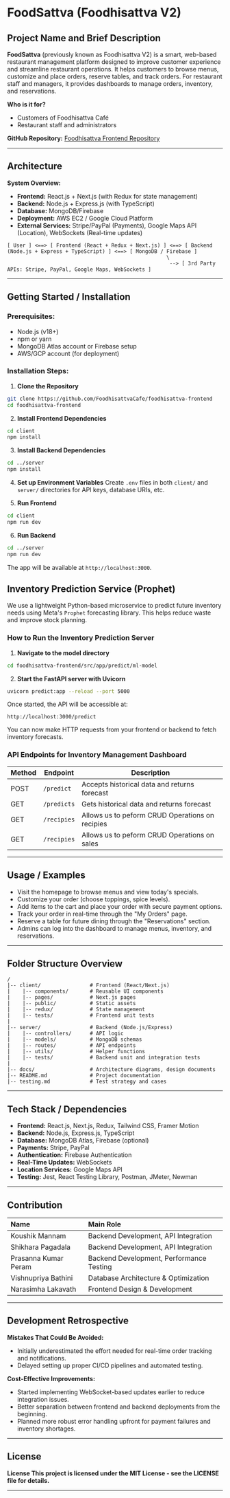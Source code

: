 
# FoodSattva (Foodhisattva V2)

## Project Name and Brief Description
**FoodSattva** (previously known as Foodhisattva V2) is a smart, web-based restaurant management platform designed to improve customer experience and streamline restaurant operations. It helps customers to browse menus, customize and place orders, reserve tables, and track orders. For restaurant staff and managers, it provides dashboards to manage orders, inventory, and reservations.

**Who is it for?**
- Customers of Foodhisattva Café
- Restaurant staff and administrators

**GitHub Repository:** [Foodhisattva Frontend Repository](https://github.com/FoodhisattvaCafe/foodhisattva-frontend)

---

## Architecture

**System Overview:**
- **Frontend:** React.js + Next.js (with Redux for state management)
- **Backend:** Node.js + Express.js (with TypeScript)
- **Database:** MongoDB/Firebase
- **Deployment:** AWS EC2 / Google Cloud Platform
- **External Services:** Stripe/PayPal (Payments), Google Maps API (Location), WebSockets (Real-time updates)

```
[ User ] <==> [ Frontend (React + Redux + Next.js) ] <==> [ Backend (Node.js + Express + TypeScript) ] <==> [ MongoDB / Firebase ]
                                                    \
                                                     --> [ 3rd Party APIs: Stripe, PayPal, Google Maps, WebSockets ]
```

---

## Getting Started / Installation

### Prerequisites:
- Node.js (v18+)
- npm or yarn
- MongoDB Atlas account or Firebase setup
- AWS/GCP account (for deployment)

### Installation Steps:

1. **Clone the Repository**
```bash
git clone https://github.com/FoodhisattvaCafe/foodhisattva-frontend
cd foodhisattva-frontend
```

2. **Install Frontend Dependencies**
```bash
cd client
npm install
```

3. **Install Backend Dependencies**
```bash
cd ../server
npm install
```

4. **Set up Environment Variables**
Create `.env` files in both `client/` and `server/` directories for API keys, database URIs, etc.

5. **Run Frontend**
```bash
cd client
npm run dev
```

6. **Run Backend**
```bash
cd ../server
npm run dev
```

The app will be available at `http://localhost:3000`.


##  Inventory Prediction Service (Prophet)

We use a lightweight Python-based microservice to predict future inventory needs using Meta's `Prophet` forecasting library. This helps reduce waste and improve stock planning.

###  How to Run the Inventory Prediction Server

1. **Navigate to the model directory**

```bash
cd foodhisattva-frontend/src/app/predict/ml-model
```

2. **Start the FastAPI server with Uvicorn**

```bash
uvicorn predict:app --reload --port 5000
```

Once started, the API will be accessible at:

```
http://localhost:3000/predict
```

You can now make HTTP requests from your frontend or backend to fetch inventory forecasts.

###  API Endpoints for Inventory Management Dashboard

| Method | Endpoint       | Description                                      |
|--------|----------------|--------------------------------------------------|
| POST   | `/predict`     | Accepts historical data and returns forecast     |
| GET    | `/predicts`    | Gets historical data and returns forecast        |
| GET    | `/recipies`    | Allows us to peform CRUD Operations on recipies  |
| GET    | `/recipies`    | Allows us to peform  CRUD Operations on sales    |


---

## Usage / Examples

- Visit the homepage to browse menus and view today's specials.
- Customize your order (choose toppings, spice levels).
- Add items to the cart and place your order with secure payment options.
- Track your order in real-time through the "My Orders" page.
- Reserve a table for future dining through the "Reservations" section.
- Admins can log into the dashboard to manage menus, inventory, and reservations.

---

## Folder Structure Overview
```
/
|-- client/                # Frontend (React/Next.js)
|    |-- components/       # Reusable UI components
|    |-- pages/            # Next.js pages
|    |-- public/           # Static assets
|    |-- redux/            # State management
|    |-- tests/            # Frontend unit tests
|
|-- server/                # Backend (Node.js/Express)
|    |-- controllers/      # API logic
|    |-- models/           # MongoDB schemas
|    |-- routes/           # API endpoints
|    |-- utils/            # Helper functions
|    |-- tests/            # Backend unit and integration tests
|
|-- docs/                  # Architecture diagrams, design documents
|-- README.md              # Project documentation
|-- testing.md             # Test strategy and cases
```

---

## Tech Stack / Dependencies
- **Frontend:** React.js, Next.js, Redux, Tailwind CSS, Framer Motion
- **Backend:** Node.js, Express.js, TypeScript
- **Database:** MongoDB Atlas, Firebase (optional)
- **Payments:** Stripe, PayPal
- **Authentication:** Firebase Authentication
- **Real-Time Updates:** WebSockets
- **Location Services:** Google Maps API
- **Testing:** Jest, React Testing Library, Postman, JMeter, Newman

---

## Contribution

| Name                  | Main Role                             |
|:----------------------|:--------------------------------------|
| Koushik Mannam         | Backend Development, API Integration  |
| Shikhara Pagadala      | Backend Development, API Integration  |
| Prasanna Kumar Peram   | Backend Development, Performance Testing |
| Vishnupriya Bathini    | Database Architecture & Optimization |
| Narasimha Lakavath     | Frontend Design & Development         |

---

## Development Retrospective

**Mistakes That Could Be Avoided:**
- Initially underestimated the effort needed for real-time order tracking and notifications.
- Delayed setting up proper CI/CD pipelines and automated testing.

**Cost-Effective Improvements:**
- Started implementing WebSocket-based updates earlier to reduce integration issues.
- Better separation between frontend and backend deployments from the beginning.
- Planned more robust error handling upfront for payment failures and inventory shortages.

---

## License

**License
This project is licensed under the MIT License - see the LICENSE file for details.**



---
